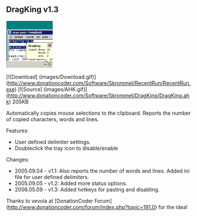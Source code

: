 ## DragKing v1.3

![dragking logo](images/dragking.png)

[![Download] (images/Download.gif)] (http://www.donationcoder.com/Software/Skrommel/RecentRun/RecentRun.exe)
[![Source] (images/AHK.gif)] (http://www.donationcoder.com/Software/Skrommel/DragKing/DragKing.ahk) 205KB

Automatically copies mouse selections to the clipboard. Reports the number of copied characters, words and lines. 

Features:
- User defined delimiter settings. 
- Doubleclick the tray icon to disable/enable

Changes:
- 2005.09.04 - v1.1: Also reports the number of words and lines. Added ini file for user defined delimiters.
- 2005.09.05 - v1.2: Added more status options.
- 2006.05.09 - v1.3: Added hotkeys for pasting and disabling.

Thanks to vevola at [DonationCoder Forum] (http://www.donationcoder.com/forum/index.php?topic=191.0) for the idea!
